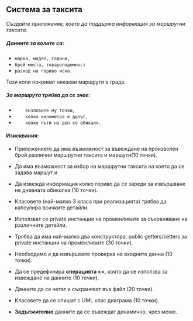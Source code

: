## **Система за таксита**

_Създайте приложение, което да поддържа информация за маршрутни таксита_.  

##### Данните за колите са:

*  ` марка, модел, години, `
*  ` брой места, товароподемност `
*  ` разход на гориво иска. `

Тези коли покриват някакви маршрути в града.

##### За маршрута трябва да се знае:

*  `    възловите му точки,`
*  `    колко километра е дълъг,`
*  `    колко пъти на ден се обикаля.`

#### Изисквания:

* Приложението да има възможност за въвеждане на произволен брой различни маршрутни таксита и маршути(10 точки).

* Да има възможност за избор на маршрутни таксита на което да се задава маршут и
* Да извежда информация колко гориво да се зареди за извършване не дневната обиколка (10 точки).

* Класовете (най-малко 3 класа при реализацията) трябва да капсулира всичките детайли.

* Използват се private инстанции на променливите за съхраняване на различните детайли.

* Трябва да има най-малко два конструктора, public getters/setters за private инстанции на променливите (30 точки).

* Необходимо е да извършвате проверка на входните данни (10 точки).

* Да се предефинира **операцията <<**, която да се използва за извеждане на данните (10 точки). 

* Данните да се четат и съхраняват във файл (20 точки).

* Класовете да се опишат с UML клас диаграма (10 точки).

* **Задължително** данните да се въвеждат динамично, чрез меню.